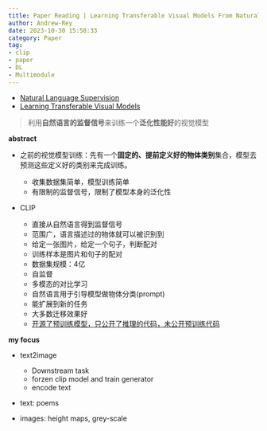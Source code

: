 ```yaml
---
title: Paper Reading | Learning Transferable Visual Models From Natural Language Supervision
author: Andrew-Rey
date: 2023-10-30 15:58:33
category: Paper
tag:
- clip
- paper
- DL
- Multimodule
---
```


- <u>Natural Language Supervision</u>
- <u>Learning Transferable Visual Models</u>

> 利用**自然语言的监督信号**来训练一个**泛化性能好**的视觉模型

<!--more-->

**abstract**

- 之前的视觉模型训练：先有一个**固定的、提前定义好的物体类别**集合，模型去预测这些定义好的类别来完成训练。
  - 收集数据集简单，模型训练简单
  - 有限制的监督信号，限制了模型本身的泛化性

- CLIP
  - 直接从自然语言得到监督信号
  - 范围广，语言描述过的物体就可以被识别到
  - 给定一张图片，给定一个句子，判断配对
  - 训练样本是图片和句子的配对
  - 数据集规模：4亿
  - 自监督
  - 多模态的对比学习
  - 自然语言用于引导模型做物体分类(prompt)
  - 能扩展到新的任务
  - 大多数迁移效果好
  - [开源了预训练模型，只公开了推理的代码，未公开预训练代码](https://github.com/openai/CLIP)

**my focus**

- text2image
  - Downstream task
  - forzen clip model and train generator
  - encode text

- text: poems
- images: height maps, grey-scale